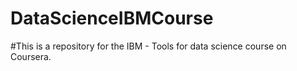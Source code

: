 # DataScienceIBMCourse
#This is a repository for the IBM - Tools for data science course on Coursera.
